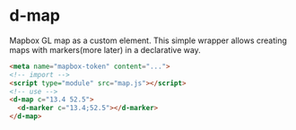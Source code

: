 # d-map

Mapbox GL map as a custom element. This simple wrapper allows creating maps with markers(more later) in a declarative way.

```html
<meta name="mapbox-token" content="...">
<!-- import -->
<script type="module" src="map.js"></script>
<!-- use -->
<d-map c="13.4 52.5">
  <d-marker c="13.4;52.5"></d-marker>
</d-map>
```
